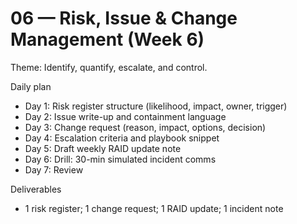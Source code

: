 # 06 — Risk, Issue & Change Management (Week 6)

Theme: Identify, quantify, escalate, and control.

Daily plan
- Day 1: Risk register structure (likelihood, impact, owner, trigger)
- Day 2: Issue write-up and containment language
- Day 3: Change request (reason, impact, options, decision)
- Day 4: Escalation criteria and playbook snippet
- Day 5: Draft weekly RAID update note
- Day 6: Drill: 30-min simulated incident comms
- Day 7: Review

Deliverables
- 1 risk register; 1 change request; 1 RAID update; 1 incident note
